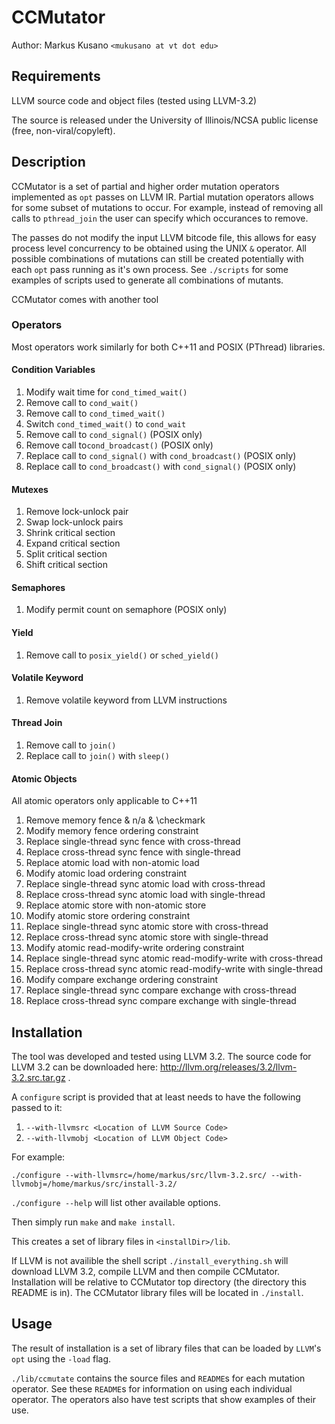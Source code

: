 # CCMutator
Author: Markus Kusano `<mukusano at vt dot edu>`

## Requirements
LLVM source code and object files (tested using LLVM-3.2)

The source is released under the University of Illinois/NCSA public license
(free, non-viral/copyleft).

## Description
CCMutator is a set of partial and higher order mutation operators implemented
as `opt` passes on LLVM IR. Partial mutation operators allows for some subset
of mutations to occur. For example, instead of removing all calls to
`pthread_join` the user can specify which occurances to remove.

The passes do not modify the input LLVM bitcode file, this allows for easy
process level concurrency to be obtained using the UNIX `&` operator. All
possible combinations of mutations can still be created potentially with each
`opt` pass running as it's own process. See `./scripts` for some examples of
scripts used to generate all combinations of mutants.

CCMutator comes with another tool 

### Operators
Most operators work similarly for both C++11 and POSIX (PThread) libraries.

#### Condition Variables
1. Modify wait time for `cond_timed_wait()`
1. Remove call to `cond_wait()`
1. Remove call to `cond_timed_wait()`
1. Switch `cond_timed_wait()` to `cond_wait`
1. Remove call to `cond_signal()` (POSIX only)
1. Remove call to`cond_broadcast()` (POSIX only)
1. Replace call to `cond_signal()` with `cond_broadcast()` (POSIX only)
1. Replace call to `cond_broadcast()` with `cond_signal()` (POSIX only)

#### Mutexes
1. Remove lock-unlock pair
1. Swap lock-unlock pairs
1. Shrink critical section
1. Expand critical section
1. Split critical section 
1. Shift critical section

#### Semaphores
1. Modify permit count on semaphore (POSIX only)

#### Yield
1. Remove call to `posix_yield()` or `sched_yield()`

#### Volatile Keyword
1. Remove volatile keyword from LLVM instructions

#### Thread Join
1. Remove call to `join()`
1. Replace call to `join()` with `sleep()`

#### Atomic Objects
All atomic operators only applicable to C++11

1. Remove memory fence & n/a & \checkmark
1. Modify memory fence ordering constraint
1. Replace single-thread sync fence with cross-thread
1. Replace cross-thread sync fence with single-thread
1. Replace atomic load with non-atomic load
1. Modify atomic load ordering constraint
1. Replace single-thread sync atomic load with cross-thread
1. Replace cross-thread sync atomic load with single-thread
1. Replace atomic store with non-atomic store
1. Modify atomic store ordering constraint
1. Replace single-thread sync atomic store with cross-thread
1. Replace cross-thread sync atomic store with single-thread
1. Modify atomic read-modify-write ordering constraint
1. Replace single-thread sync atomic read-modify-write with cross-thread
1. Replace cross-thread sync atomic read-modify-write with single-thread
1. Modify compare exchange ordering constraint
1. Replace single-thread sync compare exchange with cross-thread
1. Replace cross-thread sync compare exchange with single-thread

## Installation
The tool was developed and tested using LLVM 3.2. The source code for LLVM 3.2
can be downloaded here: http://llvm.org/releases/3.2/llvm-3.2.src.tar.gz .

A `configure` script is provided that at least needs to have the following passed to it:

1. `--with-llvmsrc <Location of LLVM Source Code>`
1. `--with-llvmobj <Location of LLVM Object Code>`

For example:

`./configure --with-llvmsrc=/home/markus/src/llvm-3.2.src/ --with-llvmobj=/home/markus/src/install-3.2/`

`./configure --help` will list other available options.

Then simply run `make` and `make install`.

This creates a set of library files in `<installDir>/lib`. 

If LLVM is not availible the shell script `./install_everything.sh` will download LLVM 3.2,
compile LLVM and then compile CCMutator. Installation will be relative to
CCMutator top directory (the directory this README is in). The CCMutator
library files will be located in `./install`.


## Usage
The result of installation is a set of library files that can be loaded by
`LLVM`'s `opt` using the `-load` flag.

`./lib/ccmutate` contains the source files and `README`s for each mutation
operator. See these `README`s for information on using each individual operator.
The operators also have test scripts that show examples of their use.
